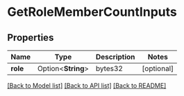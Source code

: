 # GetRoleMemberCountInputs

## Properties

Name | Type | Description | Notes
------------ | ------------- | ------------- | -------------
**role** | Option<**String**> | bytes32 | [optional]

[[Back to Model list]](../README.md#documentation-for-models) [[Back to API list]](../README.md#documentation-for-api-endpoints) [[Back to README]](../README.md)


